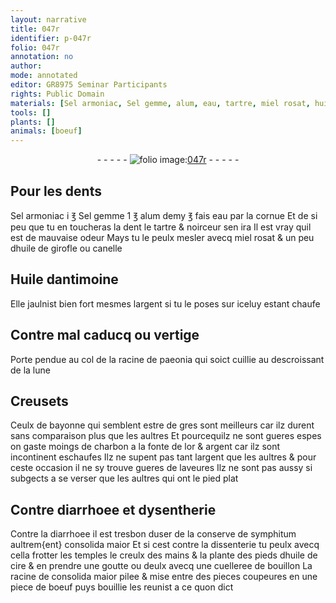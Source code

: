 ```yaml
---
layout: narrative
title: 047r
identifier: p-047r
folio: 047r
annotation: no
author:
mode: annotated
editor: GR8975 Seminar Participants
rights: Public Domain
materials: [Sel armoniac, Sel gemme, alum, eau, tartre, miel rosat, huile de girofle, canelle, Huile dantimoine, argent, paeonia, gres, charbon, or, symphitum, consolida maior, huile de cire, bouillon, boeuf]
tools: []
plants: []
animals: [boeuf]
---
```


<div class="folio" align="center">- - - - - <a href="http://gallica.bnf.fr/ark:/12148/btv1b10500001g/f99.image" target="_blank"><img src="https://cu-mkp.github.io/2017-workshop-edition/assets/photo-icon.png" alt="folio image: " style="display:inline-block; margin-bottom:-3px;"/>047r</a> - - - - - </div>  
  

## Pour les dents

 
<span class="m">Sel armoniac</span> i ℥ <span class="m">Sel gemme</span> 1 ℥ <span class="m">alum</span> demy ℥ fais
 <span class="m">eau</span> par la cornue Et de si peu que tu en toucheras la dent
 le <span class="m">tartre</span> & noirceur sen ira Il est vray quil est de mauvaise
 odeur Mays tu le peulx mesler avecq <span class="m">miel rosat</span> & un peu
 d<span class="m">huile de girofle</span> ou <span class="m">canelle</span> 
 
 
  

## <span class="m">Huile dantimoine</span>

 
Elle jaulnist bien fort mesmes l<span class="m">argent</span> si tu le poses sur iceluy
 estant chaufe 
 
 
  

## Contre mal caducq ou vertige

 
Porte pendue au col de la racine de <span class="m">paeonia</span> qui soict
 cuillie au descroissant de la lune 
 
 
  

## Creusets

 
Ceulx de <span class="pl">bayonne</span> qui semblent estre de <span class="m">gres</span> sont meilleurs
 car ilz durent sans comparaison plus que les aultres Et pourcequilz
 ne sont gueres espes on gaste moings de <span class="m">charbon</span> a la fonte de l<span class="m">or</span>
 & <span class="m">argent</span> car ilz sont incontinent eschaufes Ilz ne supent pas tant
 l<span class="m">argent</span> que les aultres & pour ceste occasion il ne sy trouve gueres
 de laveures Ilz ne sont pas aussy si subgects a se verser que les
 aultres qui ont le pied plat 
 
 
  

## Contre diarrhoee et dysentherie

 
Contre la diarrhoee il est tresbon duser de la conserve
 de <span class="m">symphitum</span> aultrem{ent} <span class="m">consolida maior</span> Et si cest contre
 la dissenterie tu peulx avecq cella frotter les temples le creulx
 des mains & la plante des pieds d<span class="m">huile de cire</span> & en prendre
 une goutte ou deulx avecq une cuelleree de <span class="m">bouillon</span> La racine
 de <span class="m">consolida maior</span> pilee & mise entre des pieces coupeures en
 une piece de <span class="m"><span class="al">boeuf</span></span> puys bouillie les reunist a ce quon dict 
 
